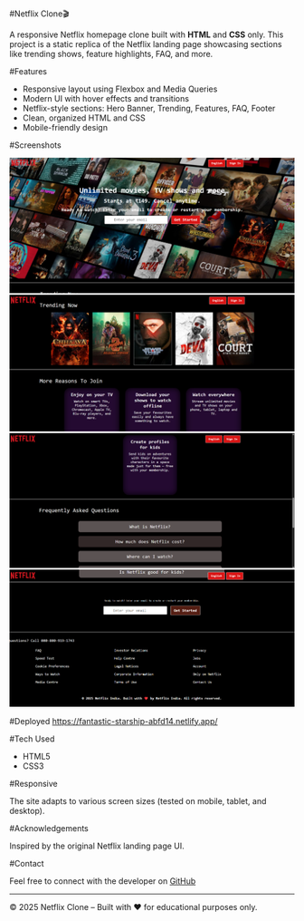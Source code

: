 #Netflix Clone🎬

A responsive Netflix homepage clone built with **HTML** and **CSS** only. This project is a static replica of the Netflix landing page showcasing sections like trending shows, feature highlights, FAQ, and more.

#Features

- Responsive layout using Flexbox and Media Queries
- Modern UI with hover effects and transitions
- Netflix-style sections: Hero Banner, Trending, Features, FAQ, Footer
- Clean, organized HTML and CSS
- Mobile-friendly design

#Screenshots

![Netflix Clone Screenshot](images/Screenshot1.png)
![Netflix Clone Screenshot](images/Screenshot2.png)
![Netflix Clone Screenshot](images/Screenshot3.png)
![Netflix Clone Screenshot](images/Screenshot4.png)

#Deployed
https://fantastic-starship-abfd14.netlify.app/

#Tech Used

- HTML5
- CSS3

#Responsive

The site adapts to various screen sizes (tested on mobile, tablet, and desktop).

#Acknowledgements

Inspired by the original Netflix landing page UI.

#Contact

Feel free to connect with the developer on [GitHub](https://github.com/Ayeshaali124)

---

&copy; 2025 Netflix Clone – Built with ❤️ for educational purposes only.
